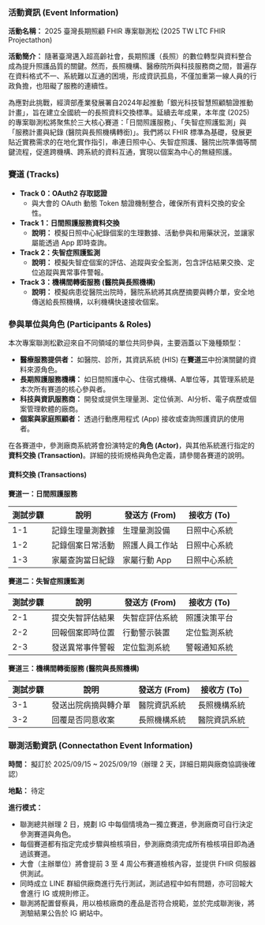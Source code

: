 ### 活動資訊 (Event Information)

**活動名稱：** 2025 臺灣長期照顧 FHIR 專案聯測松 (2025 TW LTC FHIR Projectathon)

**活動簡介：**
隨著臺灣邁入超高齡社會，長期照護（長照）的數位轉型與資料整合成為提升照護品質的關鍵。然而，長照機構、醫療院所與科技服務商之間，普遍存在資料格式不一、系統難以互通的困境，形成資訊孤島，不僅加重第一線人員的行政負擔，也阻礙了服務的連續性。

為應對此挑戰，經濟部產業發展署自2024年起推動「銀光科技智慧照顧驗證推動計畫」，旨在建立全國統一的長照資料交換標準。延續去年成果，本年度 (2025) 的專案聯測松將聚焦於三大核心賽道：「日間照護服務」、「失智症照護監測」與「服務計畫與紀錄 (醫院與長照機構轉銜)」。我們將以 FHIR 標準為基礎，發展更貼近實務需求的在地化實作指引，串連日照中心、失智症照護、醫院出院準備等關鍵流程，促進跨機構、跨系統的資料互通，實現以個案為中心的無縫照護。

### 賽道 (Tracks)

- **Track 0：OAuth2 存取認證**
  - 與大會的 OAuth 動態 Token 驗證機制整合，確保所有資料交換的安全性。
- **Track 1：日間照護服務資料交換**
  - **說明：** 模擬日照中心紀錄個案的生理數據、活動參與和用藥狀況，並讓家屬能透過 App 即時查詢。
- **Track 2：失智症照護監測**
  - **說明：** 模擬失智症個案的評估、追蹤與安全監測，包含評估結果交換、定位追蹤與異常事件警報。
- **Track 3：機構間轉銜服務 (醫院與長照機構)**
  - **說明：** 模擬病患從醫院出院時，醫院系統將其病歷摘要與轉介單，安全地傳送給長照機構，以利機構快速接收個案。

### 參與單位與角色 (Participants & Roles)

本次專案聯測松歡迎來自不同領域的單位共同參與，主要涵蓋以下幾種類型：

- **醫療服務提供者：** 如醫院、診所，其資訊系統 (HIS) 在**賽道三**中扮演關鍵的資料來源角色。
- **長期照護服務機構：** 如日間照護中心、住宿式機構、A單位等，其管理系統是本次所有賽道的核心參與者。
- **科技與資訊服務商：** 開發或提供生理量測、定位偵測、AI分析、電子病歷或個案管理軟體的廠商。
- **個案與家庭照顧者：** 透過行動應用程式 (App) 接收或查詢照護資訊的使用者。

在各賽道中，參測廠商系統將會扮演特定的**角色 (Actor)**，與其他系統進行指定的**資料交換 (Transaction)**。詳細的技術規格與角色定義，請參閱各賽道的說明。

#### 資料交換 (Transactions)

**賽道一：日間照護服務**

| 測試步驟 | 說明 | 發送方 (From) | 接收方 (To) |
|---|---|---|---|
| 1-1 | 記錄生理量測數據 | 生理量測設備 | 日照中心系統 |
| 1-2 | 記錄個案日常活動 | 照護人員工作站 | 日照中心系統 |
| 1-3 | 家屬查詢當日紀錄 | 家屬行動 App | 日照中心系統 |

**賽道二：失智症照護監測**

| 測試步驟 | 說明 | 發送方 (From) | 接收方 (To) |
|---|---|---|---|
| 2-1 | 提交失智評估結果 | 失智症評估系統 | 照護決策平台 |
| 2-2 | 回報個案即時位置 | 行動警示裝置 | 定位監測系統 |
| 2-3 | 發送異常事件警報 | 定位監測系統 | 警報通知系統 |

**賽道三：機構間轉銜服務 (醫院與長照機構)**

| 測試步驟 | 說明 | 發送方 (From) | 接收方 (To) |
|---|---|---|---|
| 3-1 | 發送出院病摘與轉介單 | 醫院資訊系統 | 長照機構系統 |
| 3-2 | 回覆是否同意收案 | 長照機構系統 | 醫院資訊系統 |

### 聯測活動資訊 (Connectathon Event Information)

**時間：** 擬訂於 2025/09/15 ~ 2025/09/19（辦理 2 天，詳細日期與廠商協調後確認）

**地點：** 待定

**進行模式：**
- 聯測總共辦理 2 日，規劃 IG 中每個情境為一獨立賽道，參測廠商可自行決定參測賽道與角色。
- 每個賽道都有指定完成步驟與檢核項目，參測廠商須完成所有檢核項目即為通過該賽道。
- 大會（主辦單位）將會提前 3 至 4 周公布賽道檢核內容，並提供 FHIR 伺服器供測試。
- 同時成立 LINE 群組供廠商進行先行測試，測試過程中如有問題，亦可回報大會進行 IG 或規則修正。
- 聯測將配置督察員，用以檢核廠商的產品是否符合規範，並於完成聯測後，將測驗結果公告於 IG 網站中。
